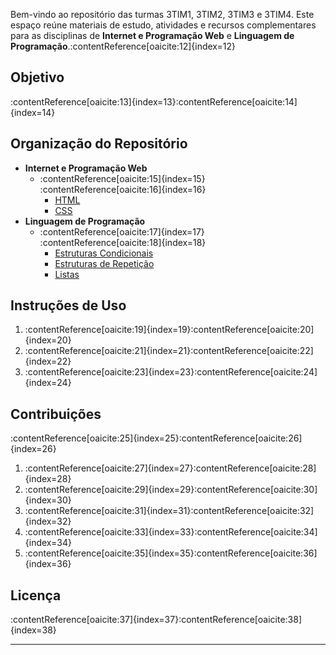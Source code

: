 
Bem-vindo ao repositório das turmas 3TIM1, 3TIM2, 3TIM3 e 3TIM4. Este espaço reúne materiais de estudo, atividades e recursos complementares para as disciplinas de **Internet e Programação Web** e **Linguagem de Programação**.&#8203;:contentReference[oaicite:12]{index=12}

## Objetivo

:contentReference[oaicite:13]{index=13}&#8203;:contentReference[oaicite:14]{index=14}

## Organização do Repositório

- **Internet e Programação Web**
  - :contentReference[oaicite:15]{index=15}&#8203;:contentReference[oaicite:16]{index=16}
    - [HTML](https://github.com/anndyf/3TIM/tree/main/Internet%20e%20Programa%C3%A7%C3%A3o%20Web/I%20Unidade/HTML)
    - [CSS](https://github.com/anndyf/3TIM/tree/main/Internet%20e%20Programa%C3%A7%C3%A3o%20Web/I%20Unidade/CSS)
- **Linguagem de Programação**
  - :contentReference[oaicite:17]{index=17}&#8203;:contentReference[oaicite:18]{index=18}
    - [Estruturas Condicionais](https://github.com/anndyf/3TIM/tree/main/Linguagem%20de%20Programa%C3%A7%C3%A3o/I%20Unidade/Estruturas%20Condicionais)
    - [Estruturas de Repetição](https://github.com/anndyf/3TIM/tree/main/Linguagem%20de%20Programa%C3%A7%C3%A3o/I%20Unidade/Estruturas%20de%20Repeti%C3%A7%C3%A3o)
    - [Listas](https://github.com/anndyf/3TIM/tree/main/Linguagem%20de%20Programa%C3%A7%C3%A3o/I%20Unidade/Listas)

## Instruções de Uso

1. :contentReference[oaicite:19]{index=19}&#8203;:contentReference[oaicite:20]{index=20}
2. :contentReference[oaicite:21]{index=21}&#8203;:contentReference[oaicite:22]{index=22}
3. :contentReference[oaicite:23]{index=23}&#8203;:contentReference[oaicite:24]{index=24}

## Contribuições

:contentReference[oaicite:25]{index=25}&#8203;:contentReference[oaicite:26]{index=26}

1. :contentReference[oaicite:27]{index=27}&#8203;:contentReference[oaicite:28]{index=28}
2. :contentReference[oaicite:29]{index=29}&#8203;:contentReference[oaicite:30]{index=30}
3. :contentReference[oaicite:31]{index=31}&#8203;:contentReference[oaicite:32]{index=32}
4. :contentReference[oaicite:33]{index=33}&#8203;:contentReference[oaicite:34]{index=34}
5. :contentReference[oaicite:35]{index=35}&#8203;:contentReference[oaicite:36]{index=36}

## Licença

:contentReference[oaicite:37]{index=37}&#8203;:contentReference[oaicite:38]{index=38}
****
